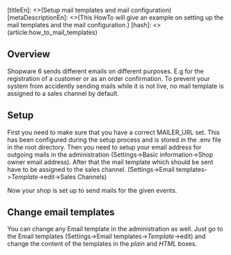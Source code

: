 [titleEn]: <>(Setup mail templates and mail configuration)
[metaDescriptionEn]: <>(This HowTo will give an example on setting up the mail templates and the mail configuration.)
[hash]: <>(article:how_to_mail_templates)

## Overview

Shopware 6 sends different emails on different purposes. E.g for the registration of a customer or as an order confirmation. To prevent your system from accidently sending mails while it is not live, no mail template is assigned to a sales channel by default.

## Setup

First you need to make sure that you have a correct MAILER_URL set. This has been configured during the setup process and is stored in the .env file in the root directory.
Then you need to setup your email address for outgoing mails in the administration (Settings->Basic information->Shop owner email address).
After that the mail template which should be sent have to be assigned to the sales channel. (Settings->Email templates->_Template_->edit->Sales Channels)

Now your shop is set up to send mails for the given events.

## Change email templates
You can change any Email template in the administration as well. Just go to the Email templates (Settings->Email templates->_Template_->edit) and change the content of the templates in the _plain_ and _HTML_ boxes.
